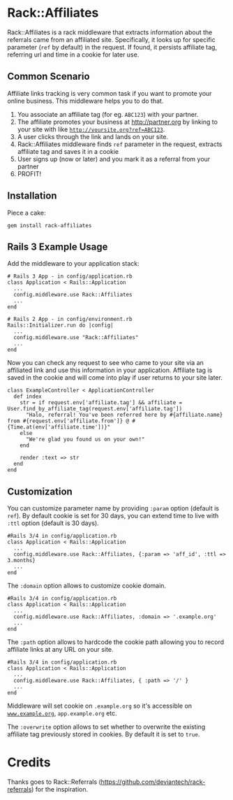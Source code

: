 Rack::Affiliates
================

Rack::Affiliates is a rack middleware that extracts information about the referrals came from an affiliated site. Specifically, it looks up for specific parameter (<code>ref</code> by default) in the request. If found, it persists affiliate tag, referring url and time in a cookie for later use.

Common Scenario
---------------

Affiliate links tracking is very common task if you want to promote your online business. This middleware helps you to do that.

1. You associate an affiliate tag (for eg. <code>ABC123</code>) with your partner.
2. The affiliate promotes your business at http://partner.org by linking to your site with like <code>http://yoursite.org?ref=ABC123</code>.
3. A user clicks through the link and lands on your site.
4. Rack::Affiliates middleware finds <code>ref</code> parameter in the request, extracts affiliate tag and saves it in a cookie
5. User signs up (now or later) and you mark it as a referral from your partner
6. PROFIT!

Installation
------------

Piece a cake:

    gem install rack-affiliates


Rails 3 Example Usage
---------------------

Add the middleware to your application stack:

    # Rails 3 App - in config/application.rb
    class Application < Rails::Application
      ...
      config.middleware.use Rack::Affiliates
      ...
    end
    
    # Rails 2 App - in config/environment.rb
    Rails::Initializer.run do |config|
      ...
      config.middleware.use "Rack::Affiliates"
      ...
    end

Now you can check any request to see who came to your site via an affiliated link and use this information in your application. Affiliate tag is saved in the cookie and will come into play if user returns to your site later.

    class ExampleController < ApplicationController
      def index
        str = if request.env['affiliate.tag'] && affiliate = User.find_by_affiliate_tag(request.env['affiliate.tag'])
          "Halo, referral! You've been referred here by #{affiliate.name} from #{request.env['affiliate.from']} @ #{Time.at(env['affiliate.time'])}"
        else
          "We're glad you found us on your own!"
        end
        
        render :text => str
      end
    end


Customization
-------------

You can customize parameter name by providing <code>:param</code> option (default is <code>ref</code>).
By default cookie is set for 30 days, you can extend time to live with <code>:ttl</code> option (default is 30 days). 

    #Rails 3/4 in config/application.rb
    class Application < Rails::Application
      ...
      config.middleware.use Rack::Affiliates, {:param => 'aff_id', :ttl => 3.months}
      ...
    end

The <code>:domain</code> option allows to customize cookie domain. 

    #Rails 3/4 in config/application.rb
    class Application < Rails::Application
      ...
      config.middleware.use Rack::Affiliates, :domain => '.example.org'
      ...
    end

The <code>:path</code> option allows to hardcode the cookie path allowing you to record affiliate links at any URL on your site.

    #Rails 3/4 in config/application.rb
    class Application < Rails::Application
      ...
      config.middleware.use Rack::Affiliates, { :path => '/' }
      ...
    end

Middleware will set cookie on <code>.example.org</code> so it's accessible on <code>www.example.org</code>, <code>app.example.org</code> etc.

The <code>:overwrite</code> option allows to set whether to overwrite the existing affiliate tag previously stored in cookies. By default it is set to `true`.

Credits
=======

Thanks goes to Rack::Referrals (https://github.com/deviantech/rack-referrals) for the inspiration.

